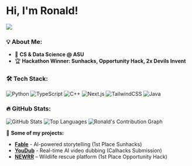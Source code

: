 <h1 align="left">Hi, I'm Ronald!</h1>

<p align="left">
  <a href="https://linkedin.com/in/ronald-mcinnes"><img src="https://img.shields.io/badge/LinkedIn-blue?logo=linkedin&style=for-the-badge"/></a>
</p>

### 💡 About Me:
- 🎯 **CS & Data Science @ ASU**
- 🏆 **Hackathon Winner: Sunhacks, Opportunity Hack, 2x Devils Invent**
  
### 🛠 Tech Stack:
![Python](https://img.shields.io/badge/Python-3776AB?style=for-the-badge&logo=python&logoColor=white)
![TypeScript](https://img.shields.io/badge/TypeScript-007ACC?style=for-the-badge&logo=typescript&logoColor=white)
![C++](https://img.shields.io/badge/C++-00599C?style=for-the-badge&logo=c%2B%2B&logoColor=white)
![Next.js](https://img.shields.io/badge/Next.js-black?style=for-the-badge&logo=next.js)
![TailwindCSS](https://img.shields.io/badge/TailwindCSS-%2338B2AC.svg?style=for-the-badge&logo=tailwind-css&logoColor=white)
![Java](https://img.shields.io/badge/Java-%23ED8B00.svg?style=for-the-badge&logo=java&logoColor=white)

### 🔥 GitHub Stats:
![GitHub Stats](https://github-readme-stats.vercel.app/api?username=RonaldMcInnes&show_icons=true&theme=tokyonight)
![Top Languages](https://github-readme-stats.vercel.app/api/top-langs/?username=RonaldMcInnes&layout=compact&theme=dark)
![Ronald's Contribution Graph](https://github-readme-activity-graph.vercel.app/graph?username=RonaldMcInnes&theme=github-dark)

🚀 **Some of my projects:**  
- **[Fable](#)** - AI-powered storytelling (1st Place Sunhacks)
- **[YouDub](#)** - Real-time AI video dubbing (Calhacks Submission)
- **[NEWRR](#)** – Wildlife rescue platform (1st Place Opportunity Hack)
